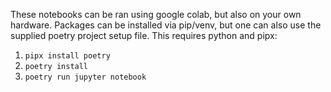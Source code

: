These notebooks can be ran using google colab, but also on your own hardware.
Packages can be installed via pip/venv, but one can also use the supplied poetry project setup file.
This requires python and pipx:

1. `pipx install poetry`
1. `poetry install`
1. `poetry run jupyter notebook`
